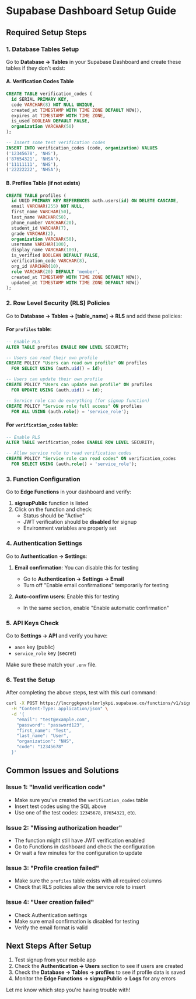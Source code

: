 # Supabase Dashboard Setup Guide

## Required Setup Steps

### 1. Database Tables Setup

Go to **Database → Tables** in your Supabase Dashboard and create these tables if they don't exist:

#### A. Verification Codes Table
```sql
CREATE TABLE verification_codes (
  id SERIAL PRIMARY KEY,
  code VARCHAR(8) NOT NULL UNIQUE,
  created_at TIMESTAMP WITH TIME ZONE DEFAULT NOW(),
  expires_at TIMESTAMP WITH TIME ZONE,
  is_used BOOLEAN DEFAULT FALSE,
  organization VARCHAR(50)
);

-- Insert some test verification codes
INSERT INTO verification_codes (code, organization) VALUES 
('12345678', 'NHS'),
('87654321', 'NHSA'),
('11111111', 'NHS'),
('22222222', 'NHSA');
```

#### B. Profiles Table (if not exists)
```sql
CREATE TABLE profiles (
  id UUID PRIMARY KEY REFERENCES auth.users(id) ON DELETE CASCADE,
  email VARCHAR(255) NOT NULL,
  first_name VARCHAR(50),
  last_name VARCHAR(50),
  phone_number VARCHAR(20),
  student_id VARCHAR(7),
  grade VARCHAR(2),
  organization VARCHAR(50),
  username VARCHAR(100),
  display_name VARCHAR(100),
  is_verified BOOLEAN DEFAULT FALSE,
  verification_code VARCHAR(8),
  org_id VARCHAR(10),
  role VARCHAR(20) DEFAULT 'member',
  created_at TIMESTAMP WITH TIME ZONE DEFAULT NOW(),
  updated_at TIMESTAMP WITH TIME ZONE DEFAULT NOW()
);
```

### 2. Row Level Security (RLS) Policies

Go to **Database → Tables → [table_name] → RLS** and add these policies:

#### For `profiles` table:
```sql
-- Enable RLS
ALTER TABLE profiles ENABLE ROW LEVEL SECURITY;

-- Users can read their own profile
CREATE POLICY "Users can read own profile" ON profiles
  FOR SELECT USING (auth.uid() = id);

-- Users can update their own profile
CREATE POLICY "Users can update own profile" ON profiles
  FOR UPDATE USING (auth.uid() = id);

-- Service role can do everything (for signup function)
CREATE POLICY "Service role full access" ON profiles
  FOR ALL USING (auth.role() = 'service_role');
```

#### For `verification_codes` table:
```sql
-- Enable RLS
ALTER TABLE verification_codes ENABLE ROW LEVEL SECURITY;

-- Allow service role to read verification codes
CREATE POLICY "Service role can read codes" ON verification_codes
  FOR SELECT USING (auth.role() = 'service_role');
```

### 3. Function Configuration

Go to **Edge Functions** in your dashboard and verify:

1. **signupPublic** function is listed
2. Click on the function and check:
   - Status should be "Active"
   - JWT verification should be **disabled** for signup
   - Environment variables are properly set

### 4. Authentication Settings

Go to **Authentication → Settings**:

1. **Email confirmation**: You can disable this for testing
   - Go to **Authentication → Settings → Email**
   - Turn off "Enable email confirmations" temporarily for testing

2. **Auto-confirm users**: Enable this for testing
   - In the same section, enable "Enable automatic confirmation"

### 5. API Keys Check

Go to **Settings → API** and verify you have:
- `anon` key (public)
- `service_role` key (secret)

Make sure these match your `.env` file.

### 6. Test the Setup

After completing the above steps, test with this curl command:

```bash
curl -X POST https://lncrggkgvstvlmrlykpi.supabase.co/functions/v1/signupPublic \
  -H "Content-Type: application/json" \
  -d '{
    "email": "test@example.com",
    "password": "password123",
    "first_name": "Test",
    "last_name": "User",
    "organization": "NHS",
    "code": "12345678"
  }'
```

## Common Issues and Solutions

### Issue 1: "Invalid verification code"
- Make sure you've created the `verification_codes` table
- Insert test codes using the SQL above
- Use one of the test codes: `12345678`, `87654321`, etc.

### Issue 2: "Missing authorization header" 
- The function might still have JWT verification enabled
- Go to Functions in dashboard and check the configuration
- Or wait a few minutes for the configuration to update

### Issue 3: "Profile creation failed"
- Make sure the `profiles` table exists with all required columns
- Check that RLS policies allow the service role to insert

### Issue 4: "User creation failed"
- Check Authentication settings
- Make sure email confirmation is disabled for testing
- Verify the email format is valid

## Next Steps After Setup

1. Test signup from your mobile app
2. Check the **Authentication → Users** section to see if users are created
3. Check the **Database → Tables → profiles** to see if profile data is saved
4. Monitor the **Edge Functions → signupPublic → Logs** for any errors

Let me know which step you're having trouble with!